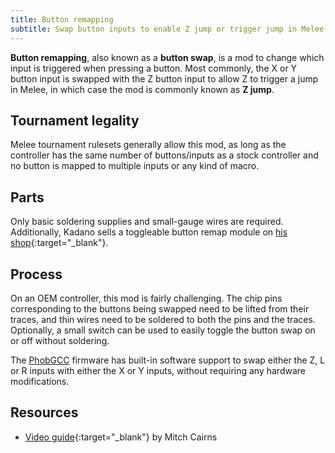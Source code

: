 ```yaml
---
title: Button remapping
subtitle: Swap button inputs to enable Z jump or trigger jump in Melee.
---
```


**Button remapping**, also known as a **button swap**, is a mod to change which input is triggered when pressing a button. Most commonly, the X or Y button input is swapped with the Z button input to allow Z to trigger a jump in Melee, in which case the mod is commonly known as **Z jump**.

## Tournament legality

Melee tournament rulesets generally allow this mod, as long as the controller has the same number of buttons/inputs as a stock controller and no button is mapped to multiple inputs or any kind of macro.

## Parts

Only basic soldering supplies and small-gauge wires are required. Additionally, Kadano sells a toggleable button remap module on [his shop](https://kadano.biz){:target="\_blank"}.

## Process

On an OEM controller, this mod is fairly challenging. The chip pins corresponding to the buttons being swapped need to be lifted from their traces, and thin wires need to be soldered to both the pins and the traces. Optionally, a small switch can be used to easily toggle the button swap on or off without soldering.

The [PhobGCC](/compendium/boards#phobgcc) firmware has built-in software support to swap either the Z, L or R inputs with either the X or Y inputs, without requiring any hardware modifications.

## Resources

- [Video guide](https://www.youtube.com/watch?v=pXkwwkJsQvo){:target="\_blank"} by Mitch Cairns
